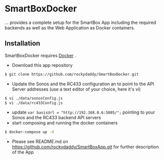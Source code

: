 # SmartBoxDocker

... provides a complete setup for the SmartBox App including the required backends as well as the Web Application as Docker containers. 

## Installation
SmartBoxDocker requires [Docker](https://www.docker.com/) .
  - Download this app repository
```sh
$ git clone https://github.com/rockydaddy/SmartBoxDocker.git
```
  - Update the Sonos and the RC433 configuration an to point to the API Server addresses (use a text editor of your choice, here it's vi)
```sh
$ vi ./data/sonosConfig.js
$ vi ./data/rc433Config.js
```
  - update `var basisUrl = "http://192.168.0.6:5005/";` pointing to your Sonos and the RC433 backend API servers
  - start composing and running the docker containers
```sh
$ docker-compose up -d
```
- Please see README.md on https://github.com/rockydaddy/SmartBoxApp.git for further description of the App
